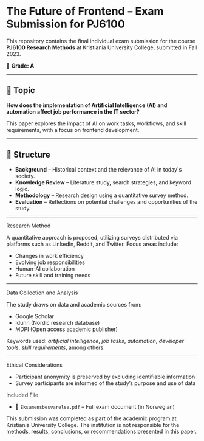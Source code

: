 # The Future of Frontend – Exam Submission for PJ6100

This repository contains the final individual exam submission for the course **PJ6100 Research Methods** at Kristiania University College, submitted in Fall 2023.

📌 **Grade: A**

---

## 🧠 Topic

**How does the implementation of Artificial Intelligence (AI) and automation affect job performance in the IT sector?**

This paper explores the impact of AI on work tasks, workflows, and skill requirements, with a focus on frontend development.

---

## 📑 Structure

- **Background** – Historical context and the relevance of AI in today's society.
- **Knowledge Review** – Literature study, search strategies, and keyword logic.
- **Methodology** – Research design using a quantitative survey method.
- **Evaluation** – Reflections on potential challenges and opportunities of the study.

---

Research Method

A quantitative approach is proposed, utilizing surveys distributed via platforms such as LinkedIn, Reddit, and Twitter. Focus areas include:

- Changes in work efficiency
- Evolving job responsibilities
- Human-AI collaboration
- Future skill and training needs

---

Data Collection and Analysis

The study draws on data and academic sources from:
- Google Scholar
- Idunn (Nordic research database)
- MDPI (Open access academic publisher)

Keywords used: *artificial intelligence*, *job tasks*, *automation*, *developer tools*, *skill requirements*, among others.

---

Ethical Considerations

- Participant anonymity is preserved by excluding identifiable information
- Survey participants are informed of the study’s purpose and use of data



Included File

- 📄 `Eksamensbesvarelse.pdf` – Full exam document (in Norwegian)

This submission was completed as part of the academic program at Kristiania University College. The institution is not responsible for the methods, results, conclusions, or recommendations presented in this paper.

